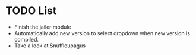 # TODO List

- Finish the jailer module
- Automatically add new version to select dropdown when new version is compiled.
- Take a look at Snuffleupagus
